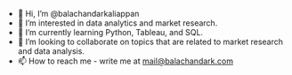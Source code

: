 - 👋 Hi, I’m @balachandarkaliappan
- 👀 I’m interested in data analytics and market research.
- 🌱 I’m currently learning Python, Tableau, and SQL.
- 💞️ I’m looking to collaborate on topics that are related to market research and data analysis. 
- 📫 How to reach me - write me at mail@balachandark.com

<!---
balachandarkaliappan/balachandarkaliappan is a ✨ special ✨ repository because its `README.md` (this file) appears on your GitHub profile.
You can click the Preview link to take a look at your changes.
--->
